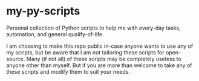 # my-py-scripts

Personal collection of Python scripts to help me with every-day tasks, automation, and general qualify-of-life.

I am choosing to make this repo public in-case anyone wants to use any of my scripts, but be aware that I am not tailoring these scripts for open-source. Many (if not all) of these scripts may be completely useless to anyone other than myself. But if you are more than welcome to take any of these scripts and modify them to suit your needs.
